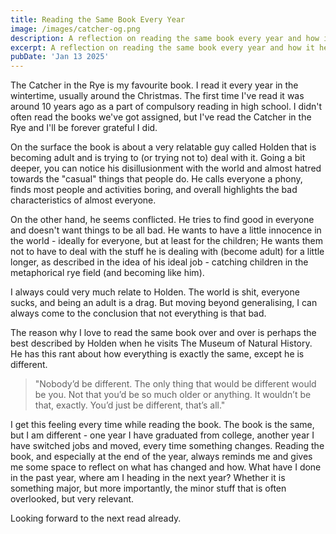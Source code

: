 ```yaml
---
title: Reading the Same Book Every Year
image: /images/catcher-og.png
description: A reflection on reading the same book every year and how it helps me reflect on the past year.
excerpt: A reflection on reading the same book every year and how it helps me reflect on the past year.
pubDate: 'Jan 13 2025'
---
```


The Catcher in the Rye is my favourite book. I read it every year in the wintertime, usually around the Christmas. The
first time I've read it was around 10 years ago as a part of compulsory reading in high school. I didn't often read the
books we've got assigned, but I've read the Catcher in the Rye and I'll be forever grateful I did.

On the surface the book is about a very relatable guy called Holden that is becoming adult and is trying to (or trying
not to) deal with it. Going a bit deeper, you can notice his disillusionment with the world and almost hatred towards
the "casual" things that people do. He calls everyone a phony, finds most people and activities boring, and overall
highlights the bad characteristics of almost everyone.

On the other hand, he seems conflicted. He tries to find good in everyone and doesn't want things to be all bad. He
wants to have a little innocence in the world - ideally for everyone, but at least for the children; He wants them not
to have to deal with the stuff he is dealing with (become adult) for a little longer, as described in the idea of his
ideal job - catching children in the metaphorical rye field (and becoming like him).

I always could very much relate to Holden. The world is shit, everyone sucks, and being an adult is a drag. But moving
beyond generalising, I can always come to the conclusion that not everything is that bad.

The reason why I love to read the same book over and over is perhaps the best described by Holden when he visits The
Museum of Natural History. He has this rant about how everything is exactly the same, except he is different.


> "Nobody’d be different. The only thing that would be different would be you. Not that you’d be so much older or
> anything. It wouldn’t be that, exactly. You’d just be different, that’s all."


I get this feeling every time while reading the book. The book is the same, but I am different - one year I have
graduated from college, another year I have switched jobs and moved, every time something changes. Reading the book, and
especially at the end of the year, always reminds me and gives me some space to reflect on what has changed and how.
What have I done in the past year, where am I heading in the next year? Whether it is something major, but more
importantly, the minor stuff that is often overlooked, but very relevant.

Looking forward to the next read already.